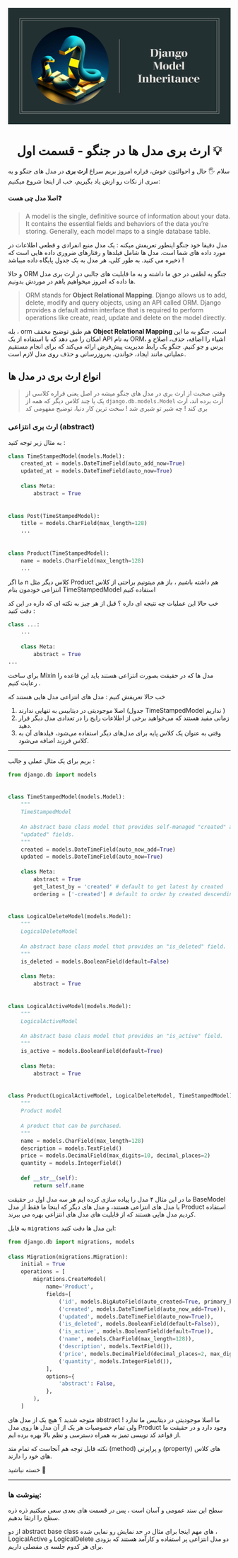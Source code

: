 

![enter image description here](https://github.com/code-barg/daily-django-tips/blob/data/img/01-model-inheritance.jpeg?raw=true)

<h1 align="center"> ارث بری مدل ها در جنگو - قسمت اول 💡</h1>

سلام 🖐️ حال و احوالتون خوش، قراره امروز بریم سراغ **ارث بری** در مدل های جنگو و یه سری از نکات رو ازش یاد بگیریم، خب از اینجا شروع میکنیم:

#### اصلا مدل چی هست❓

> A model is the single, definitive source of information about your data. It contains the essential fields and behaviors of the data you’re storing. Generally, each model maps to a single database table.

مدل دقیقا خود جنگو اینطور تعریفش میکنه : یک مدل منبع انفرادی و قطعی اطلاعات در مورد داده های شما است. مدل ها شامل فیلدها و رفتارهای ضروری داده هایی است که ذخیره می کنید. به طور کلی، هر مدل به یک جدول پایگاه داده  میباشد !

و حالا ORM جنگو یه لطفی در حق ما داشته و  به ما قابلیت های جالبی در ارث بری مدل ها داده که امروز میخواهیم باهم در موردش بدونیم.

> ORM stands for **Object Relational Mapping**. Django allows us to add, delete, modify and query objects, using an API called ORM. Django provides a default admin interface that is required to perform operations like create, read, update and delete on the model directly.

بله ، orm هم طبق توضیح مخفف **Object Relational Mapping** است. جنگو به ما این امکان را می دهد که با استفاده از یک API به نام ORM، اشیاء را اضافه، حذف، اصلاح و پرس و جو کنیم. جنگو یک رابط مدیریت پیش‌فرض ارائه می‌کند که برای انجام مستقیم عملیاتی مانند ایجاد، خواندن، به‌روزرسانی و حذف روی مدل لازم است.

##  انواع ارث بری در مدل ها

> وقتی صحبت از ارث بری در مدل های جنگو میشه در اصل یعنی قراره کلاسی از یک یا چند کلاس دیگر که همه از `django.db.models.Model` ارث برده اند، ارث بری کند ! 
> چه شیر تو شیری شد ! سخت ترین کار دنیا، توضیح مفهومی کد 

### ارث بری انتزاعی (abstract)

به مثال زیر توجه کنید :

```python
class TimeStampedModel(models.Model):
    created_at = models.DateTimeField(auto_add_now=True)
    updated_at = models.DateTimeField(auto_now=True)
    
    class Meta:
        abstract = True


class Post(TimeStampedModel):
    title = models.CharField(max_length=128)
    ...


class Product(TimeStampedModel):
    name = models.CharField(max_length=128)
    ...
```

ما اگر n کلاس دیگر مثل Product هم داشته باشیم ، باز هم میتونیم براحتی از کلاس انتزاعی خودمون بنام TimeStampedModel استفاده کنیم

خب حالا این عملیات چه نتیجه ای داره ؟ قبل از هر چیز به نکته ای که داره در این کد دقت کنید : 
‍‍‍
```python
class ...:
    ...
	
    class Meta:
        abstract = True
...
```

برای ساخت Mixin مدل ها که در حقیقت بصورت انتزاعی هستند باید این قاعده را رعایت کنیم .

خب حالا تعریفش کنیم :‌ مدل های انتزاعی مدل هایی هستند که

 1.  اصلا موجودیتی در دیتابیس به تنهایی ندارند (جدول TimeStampedModel نداریم )
 2. زمانی مفید هستند که می‌خواهید برخی از اطلاعات رایج را در تعدادی مدل دیگر قرار دهید.
 3. وقتی به عنوان یک کلاس پایه برای مدل‌های دیگر استفاده می‌شود، فیلدهای آن به کلاس فرزند اضافه می‌شود.

 - - -
بریم برای یک مثال عملی و جالب :

```python
from django.db import models  
  
  
class TimeStampedModel(models.Model):  
	"""  
	TimeStampedModel  
	  
	An abstract base class model that provides self-managed "created" and  
	"updated" fields.  
	"""  
	created = models.DateTimeField(auto_now_add=True)  
	updated = models.DateTimeField(auto_now=True)  
	  
	class Meta:  
		abstract = True  
		get_latest_by = 'created' # default to get latest by created  
		ordering = ['-created'] # default to order by created descending  
  
  
class LogicalDeleteModel(models.Model):  
	"""  
	LogicalDeleteModel  
	  
	An abstract base class model that provides an "is_deleted" field.  
	"""  
	is_deleted = models.BooleanField(default=False)  
	  
	class Meta:  
		abstract = True  
  
  
class LogicalActiveModel(models.Model):  
	"""  
	LogicalActiveModel  
	  
	An abstract base class model that provides an "is_active" field.  
	"""  
	is_active = models.BooleanField(default=True)  
	  
	class Meta:  
		abstract = True  
  
  
class Product(LogicalActiveModel, LogicalDeleteModel, TimeStampedModel):  
	"""  
	Product model  
	  
	A product that can be purchased.  
	"""  
	name = models.CharField(max_length=128)  
	description = models.TextField()  
	price = models.DecimalField(max_digits=10, decimal_places=2)  
	quantity = models.IntegerField()  
	  
	def __str__(self):  
		return self.name
```

ما در این مثال ۴ مدل را پیاده سازی کرده ایم
هر سه مدل اول در حقیقت BaseModel یا مدل های انتزاعی هستند، و مدل های دیگر که اینجا ما فقط از مدل Product استفاده کردیم مدل هایی هستند که از قابلیت های مدل های انتزاعی بهره می ببرند.

به فایل `migrations` این مدل ها دقت کنید‌:
```python
from django.db import migrations, models  
  
class Migration(migrations.Migration):  
	initial = True  
	operations = [  
		migrations.CreateModel(  
			name='Product',  
			fields=[  
				('id', models.BigAutoField(auto_created=True, primary_key=True, serialize=False, verbose_name='ID')),  
				('created', models.DateTimeField(auto_now_add=True)),  
				('updated', models.DateTimeField(auto_now=True)),  
				('is_deleted', models.BooleanField(default=False)),  
				('is_active', models.BooleanField(default=True)),  
				('name', models.CharField(max_length=128)),  
				('description', models.TextField()),  
				('price', models.DecimalField(decimal_places=2, max_digits=10)),  
				('quantity', models.IntegerField()),  
			],  
			options={  
				'abstract': False,  
			},  
		),  
	]

```
متوجه شدید ؟ هیچ یک از مدل های abstract ما اصلا موجودیتی در دیتابیس ما ندارد ! ولی تمام خصوصیات هر یک از آن مدل ها روی مدل Product وجود دارد و در حقیقت ما از قواعد کد نویسی تمیز به همراه دسترسی و نظم بالا بهره برده ایم.

نکته قابل توجه هم آنجاست که تمام متد (method) و پراپرتی (property) های کلاس های خود را دارند.

خسته نباشید 🤠

---

### پینوشت ها:
سطح این سند عمومی و آسان است ، پس در قسمت های بعدی سعی میکنیم ذره ذره سطح را ارتقا بدهیم.

از دو abstract base class های مهم اینجا برای مثال در حد نمایش رو نمایی شده ، LogicalActive و LogicalDelete دو مدل انتزاعی پر استفاده و کارآمد هستند که بزودی برای هر کدوم جلسه ی مفصلی داریم.
